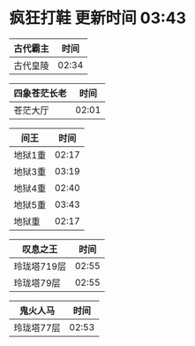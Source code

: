 # 疯狂打鞋 更新时间 03:43

| 古代霸主   | 时间    |
|--------|-------|
| 古代皇陵 | 02:34 |

| 四象苍茫长老   | 时间    |
|--------|-------|
| 苍茫大厅 | 02:01 |

| 间王   | 时间    |
|--------|-------|
| 地狱1重 | 02:17 |
| 地狱3重 | 03:19 |
| 地狱4重 | 02:40 |
| 地狱5重 | 03:43 |
| 地狱重 | 02:17 |

| 叹息之王   | 时间    |
|--------|-------|
| 玲珑塔719层 | 02:55 |
| 玲珑塔79层 | 02:55 |

| 鬼火人马   | 时间    |
|--------|-------|
| 玲珑塔77层 | 02:53 |